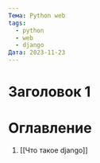 ```yaml
---
Тема: Python web
tags:
  - python
  - web
  - django
Дата: 2023-11-23
---
```

# Заголовок 1
# Оглавление
1. [[Что такое django]] 
